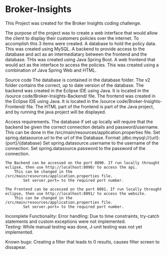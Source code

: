 # Broker-Insights


This Project was created for the Broker Insights coding challenge.

The purpose of the project was to create a web interface that would allow the client to display their customers policies over the internet.
To accomplish this 3 items were created.
    A database to hold the policy data. This was created using MySQL.
    A backend to provide access to the database and act as an intermediatary between the frontend and the database. THis was created using Java Spring Boot.
    A web frontend that would act as the interface to access the policies. This was created using a combination of Java Spring Web and HTML.
    
Source code
    The database is contained in the database folder. The v2 folder contains the correct, up to date version of the database.
    The backend was created in the Eclipse IDE using Java. It is located in the /source code/Broker-Insights-Backend/ file.
    The frontend was created in the Eclipse IDE using Java. It is located in the /source code/Broker-Insights-Frontend/ file.
        The HTML part of the frontend is part of the Java project, and by running the java project will be displayed.
        
Access requirements.
    The database if set up locally will require that the backend be given the correct connection details and password/username.
        This can be done in the /src/main/resources/application.properties file.
            Set spring.datasource.url to the url of the Database. Format: jdbc:mysql://{url}:{port}/{database}
            Set spring.datasource.username to the username of the connection.
            Set spring.datasource.password to the password of the connection.
            
    The Backend can be accessed on the port 8090. If run locally throught eclipse, then use http://localhost:8090/ to access the api.
        This can be changed in the /src/main/resources/application.properties file.
            Set server.port= to the required port number.
            
    The Frontend can be accessed on the port 8091. If run locally throught eclipse, then use http://localhost:8091/ to access the website.
        This can be changed in the /src/main/resources/application.properties file.
            Set server.port= to the required port number.
            
Incomplete Functionality:
    Error handling: Due to time constraints, try-catch statements and custom exceptions were not implemented.  
    Testing: While manual testing was done, J-unit testing was not yet implemented.  

Known bugs:
    Creating a filter that leads to 0 results, causes filter screen to dissapear.
    

